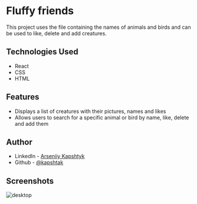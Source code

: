 # Fluffy friends

This project uses the file containing the names of animals and birds and can be used to like, delete and add creatures.

## Technologies Used

- React
- CSS
- HTML

## Features

- Displays a list of creatures with their pictures, names and likes
- Allows users to search for a specific animal or bird by name, like, delete and add them

## Author

- LinkedIn - [Arseniiy Kapshtyk](https://www.linkedin.com/in/kapshtyk/)
- Github - [@kapshtak](https://github.com/Kapshtak)

## Screenshots

![desktop](https://github.com/Kapshtak/animals/blob/main/screenshots/desktop.png)
